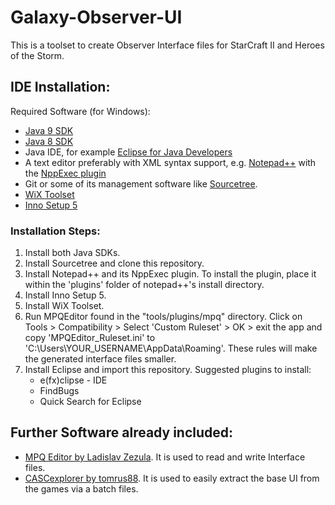 # Galaxy-Observer-UI
This is a toolset to create Observer Interface files for StarCraft II and Heroes of the Storm.

## IDE Installation:
Required Software (for Windows):
* [Java 9 SDK](http://www.oracle.com/technetwork/java/javase/downloads/index.html)
* [Java 8 SDK](http://www.oracle.com/technetwork/java/javase/downloads/index.html)
* Java IDE, for example [Eclipse for Java Developers](http://www.eclipse.org/downloads/eclipse-packages/)
* A text editor preferably with XML syntax support, e.g. [Notepad++](https://notepad-plus-plus.org/) with the [NppExec plugin](https://sourceforge.net/projects/npp-plugins/files/NppExec/)
* Git or some of its management software like [Sourcetree](https://www.sourcetreeapp.com/).
* [WiX Toolset](http://wix.sf.net)
* [Inno Setup 5](http://www.jrsoftware.org/isdl.php)

### Installation Steps:
1. Install both Java SDKs.
2. Install Sourcetree and clone this repository.
3. Install Notepad++ and its NppExec plugin.
    To install the plugin, place it within the 'plugins' folder of notepad++'s install directory.
4. Install Inno Setup 5.
5. Install WiX Toolset.
6. Run MPQEditor found in the "tools/plugins/mpq" directory.
    Click on Tools > Compatibility > Select 'Custom Ruleset' > OK > exit the app and copy 'MPQEditor_Ruleset.ini' to 'C:\Users\YOUR_USERNAME\AppData\Roaming'. These rules will make the generated interface files smaller.
7. Install Eclipse and import this repository.
    Suggested plugins to install:
    * e(fx)clipse - IDE
    * FindBugs
    * Quick Search for Eclipse

## Further Software already included:
* [MPQ Editor by Ladislav Zezula](http://www.zezula.net/en/mpq/download.html). It is used to read and write Interface files.
* [CASCexplorer by tomrus88](https://github.com/WoW-Tools/CASCExplorer/releases). It is used to easily extract the base UI from the games via a batch files.
